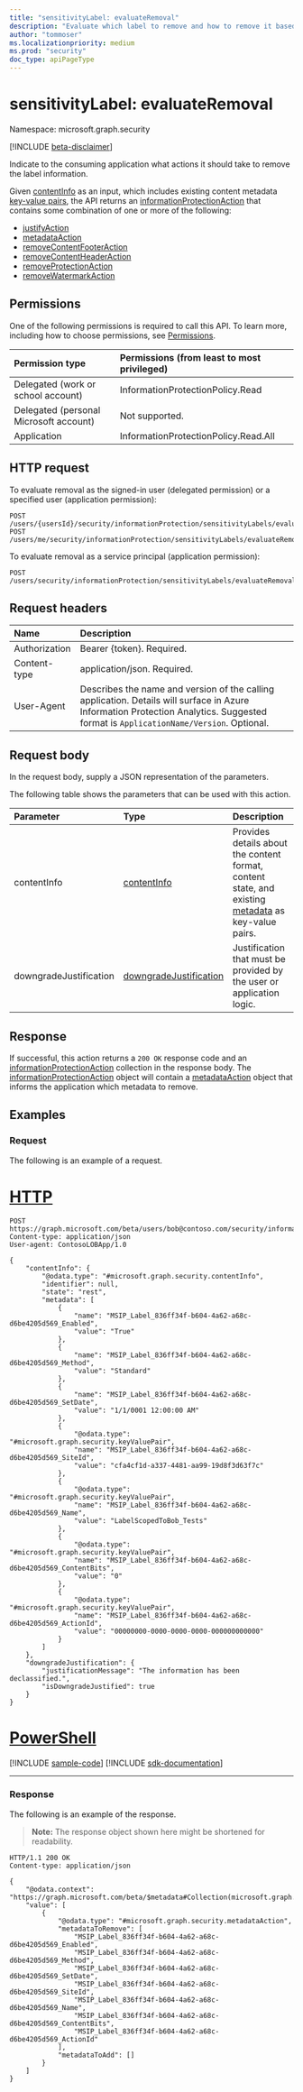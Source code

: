 ```yaml
---
title: "sensitivityLabel: evaluateRemoval"
description: "Evaluate which label to remove and how to remove it based on an existing content information."
author: "tommoser"
ms.localizationpriority: medium
ms.prod: "security"
doc_type: apiPageType
---
```


# sensitivityLabel: evaluateRemoval
Namespace: microsoft.graph.security

[!INCLUDE [beta-disclaimer](../../includes/beta-disclaimer.md)]

Indicate to the consuming application what actions it should take to remove the label information.

Given [contentInfo](../resources/contentinfo.md) as an input, which includes existing content metadata [key-value pairs](../resources/security-keyvaluepair.md), the API returns an [informationProtectionAction](../resources/security-informationprotectionaction.md) that contains some combination of one or more of the following: 

* [justifyAction](../resources/security-justifyaction.md)
* [metadataAction](../resources/security-metadataaction.md)
* [removeContentFooterAction](../resources/security-removecontentfooteraction.md)
* [removeContentHeaderAction](../resources/security-removecontentheaderaction.md)
* [removeProtectionAction](../resources/security-removeprotectionaction.md)
* [removeWatermarkAction](../resources/security-removewatermarkaction.md)

## Permissions

One of the following permissions is required to call this API. To learn more, including how to choose permissions, see [Permissions](/graph/permissions-reference).

| Permission type                        | Permissions (from least to most privileged) |
| :------------------------------------- | :------------------------------------------ |
| Delegated (work or school account)     | InformationProtectionPolicy.Read            |
| Delegated (personal Microsoft account) | Not supported.                              |
| Application                            | InformationProtectionPolicy.Read.All        |

## HTTP request

<!-- {
  "blockType": "ignored"
}
-->

To evaluate removal as the signed-in user (delegated permission) or a specified user (application permission):

``` http
POST /users/{usersId}/security/informationProtection/sensitivityLabels/evaluateRemoval
POST /users/me/security/informationProtection/sensitivityLabels/evaluateRemoval
```

To evaluate removal as a service principal (application permission):

``` http
POST /users/security/informationProtection/sensitivityLabels/evaluateRemoval
```

## Request headers

| Name          | Description                                                                                                                                                                       |
| :------------ | :-------------------------------------------------------------------------------------------------------------------------------------------------------------------------------- |
| Authorization | Bearer {token}. Required.                                                                                                                                                         |
| Content-type  | application/json. Required.                                                                                                                                                       |
| User-Agent    | Describes the name and version of the calling application. Details will surface in Azure Information Protection Analytics. Suggested format is `ApplicationName/Version`. Optional. |

## Request body

In the request body, supply a JSON representation of the parameters.

The following table shows the parameters that can be used with this action.

| Parameter              | Type                                                                      | Description                                                                                                                         |
| :--------------------- | :------------------------------------------------------------------------ | :---------------------------------------------------------------------------------------------------------------------------------- |
| contentInfo            | [contentInfo](../resources/security-contentinfo.md)                       | Provides details about the content format, content state, and existing [metadata](../resources/security-keyvaluepair.md) as key-value pairs. |
| downgradeJustification | [downgradeJustification](../resources/security-downgradejustification.md) | Justification that must be provided by the user or application logic.                                                               |

## Response

If successful, this action returns a `200 OK` response code and an [informationProtectionAction](../resources/security-informationprotectionaction.md) collection in the response body. The [informationProtectionAction](../resources/security-informationprotectionaction.md) object will contain a [metadataAction](../resources/security-metadataaction.md) object that informs the application which metadata to remove.

## Examples

### Request

The following is an example of a request.


# [HTTP](#tab/http)
<!-- {
  "blockType": "request",
  "name": "sensitivitylabelthis.evaluateremoval",
  "sampleKeys": ["bob@contoso.com"]
}
-->
```http
POST https://graph.microsoft.com/beta/users/bob@contoso.com/security/informationProtection/sensitivityLabels/evaluateRemoval
Content-type: application/json
User-agent: ContosoLOBApp/1.0

{
    "contentInfo": {
        "@odata.type": "#microsoft.graph.security.contentInfo",
        "identifier": null,
        "state": "rest",
        "metadata": [
            {
                "name": "MSIP_Label_836ff34f-b604-4a62-a68c-d6be4205d569_Enabled",
                "value": "True"
            },
            {
                "name": "MSIP_Label_836ff34f-b604-4a62-a68c-d6be4205d569_Method",
                "value": "Standard"
            },
            {
                "name": "MSIP_Label_836ff34f-b604-4a62-a68c-d6be4205d569_SetDate",
                "value": "1/1/0001 12:00:00 AM"
            },
            {
                "@odata.type": "#microsoft.graph.security.keyValuePair",
                "name": "MSIP_Label_836ff34f-b604-4a62-a68c-d6be4205d569_SiteId",
                "value": "cfa4cf1d-a337-4481-aa99-19d8f3d63f7c"
            },
            {
                "@odata.type": "#microsoft.graph.security.keyValuePair",
                "name": "MSIP_Label_836ff34f-b604-4a62-a68c-d6be4205d569_Name",
                "value": "LabelScopedToBob_Tests"
            },
            {
                "@odata.type": "#microsoft.graph.security.keyValuePair",
                "name": "MSIP_Label_836ff34f-b604-4a62-a68c-d6be4205d569_ContentBits",
                "value": "0"
            },
            {
                "@odata.type": "#microsoft.graph.security.keyValuePair",
                "name": "MSIP_Label_836ff34f-b604-4a62-a68c-d6be4205d569_ActionId",
                "value": "00000000-0000-0000-0000-000000000000"
            }
        ]
    },
    "downgradeJustification": {
        "justificationMessage": "The information has been declassified.",
        "isDowngradeJustified": true
    }
}
```

# [PowerShell](#tab/powershell)
[!INCLUDE [sample-code](../includes/snippets/powershell/sensitivitylabelthisevaluateremoval-powershell-snippets.md)]
[!INCLUDE [sdk-documentation](../includes/snippets/snippets-sdk-documentation-link.md)]

---

### Response

The following is an example of the response.

>**Note:** The response object shown here might be shortened for readability.
<!-- {
  "blockType": "response",
  "name": "sensitivitylabelthis.evaluateremoval",
  "truncated": true,
  "@odata.type": "microsoft.graph.security.informationProtectionAction",
  "isCollection": true
}
-->
```http
HTTP/1.1 200 OK
Content-type: application/json

{
    "@odata.context": "https://graph.microsoft.com/beta/$metadata#Collection(microsoft.graph.security.informationProtectionAction)",
    "value": [
        {
            "@odata.type": "#microsoft.graph.security.metadataAction",
            "metadataToRemove": [
                "MSIP_Label_836ff34f-b604-4a62-a68c-d6be4205d569_Enabled",
                "MSIP_Label_836ff34f-b604-4a62-a68c-d6be4205d569_Method",
                "MSIP_Label_836ff34f-b604-4a62-a68c-d6be4205d569_SetDate",
                "MSIP_Label_836ff34f-b604-4a62-a68c-d6be4205d569_SiteId",
                "MSIP_Label_836ff34f-b604-4a62-a68c-d6be4205d569_Name",
                "MSIP_Label_836ff34f-b604-4a62-a68c-d6be4205d569_ContentBits",
                "MSIP_Label_836ff34f-b604-4a62-a68c-d6be4205d569_ActionId"
            ],
            "metadataToAdd": []
        }
    ]
}
```
